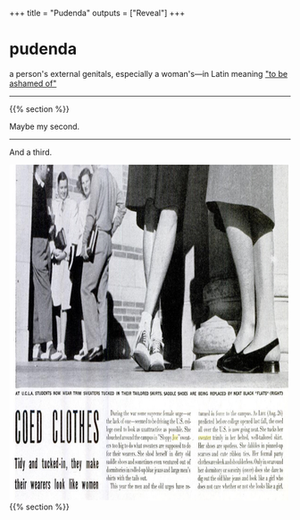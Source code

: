 +++
title = "Pudenda"
outputs = ["Reveal"]
+++

# pudenda

a person's external genitals, especially a woman's—in Latin meaning <a href="https://www.nytimes.com/2020/10/26/us/childbirth-bodies-stigma-incontinence.html">"to be ashamed of"</a>

---
{{% section %}}

Maybe my second.

---

And a third.
<section data-noprocess>
<img src="./images/life_mag_cardigan.jpg" alt="Tidy and tucked in, they make their wearers look like women." width="500" height="600">
</section data-noprocess>
{{% section %}}

